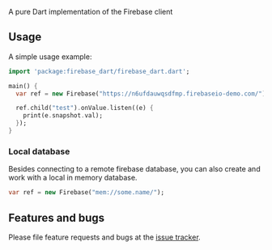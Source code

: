 
A pure Dart implementation of the Firebase client

## Usage

A simple usage example:

```dart
import 'package:firebase_dart/firebase_dart.dart';

main() {
  var ref = new Firebase("https://n6ufdauwqsdfmp.firebaseio-demo.com/");

  ref.child("test").onValue.listen((e) {
    print(e.snapshot.val);
  });
}
```

### Local database

Besides connecting to a remote firebase database, you can also create and work with a local in memory database.

```dart
var ref = new Firebase("mem://some.name/");
```

## Features and bugs

Please file feature requests and bugs at the [issue tracker][tracker].

[tracker]: https://github.com/appsup-dart/firebase_dart/issues
